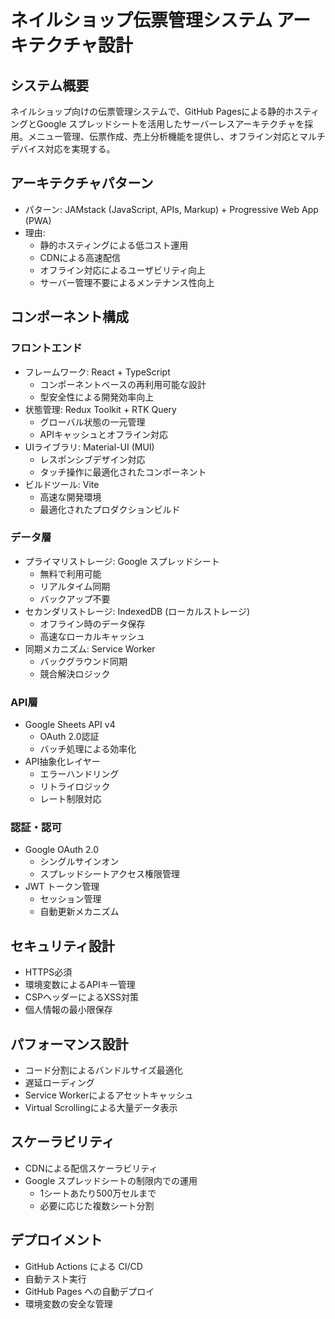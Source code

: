 # ネイルショップ伝票管理システム アーキテクチャ設計

## システム概要
ネイルショップ向けの伝票管理システムで、GitHub Pagesによる静的ホスティングとGoogle スプレッドシートを活用したサーバーレスアーキテクチャを採用。メニュー管理、伝票作成、売上分析機能を提供し、オフライン対応とマルチデバイス対応を実現する。

## アーキテクチャパターン
- パターン: JAMstack (JavaScript, APIs, Markup) + Progressive Web App (PWA)
- 理由: 
  - 静的ホスティングによる低コスト運用
  - CDNによる高速配信
  - オフライン対応によるユーザビリティ向上
  - サーバー管理不要によるメンテナンス性向上

## コンポーネント構成

### フロントエンド
- フレームワーク: React + TypeScript
  - コンポーネントベースの再利用可能な設計
  - 型安全性による開発効率向上
- 状態管理: Redux Toolkit + RTK Query
  - グローバル状態の一元管理
  - APIキャッシュとオフライン対応
- UIライブラリ: Material-UI (MUI)
  - レスポンシブデザイン対応
  - タッチ操作に最適化されたコンポーネント
- ビルドツール: Vite
  - 高速な開発環境
  - 最適化されたプロダクションビルド

### データ層
- プライマリストレージ: Google スプレッドシート
  - 無料で利用可能
  - リアルタイム同期
  - バックアップ不要
- セカンダリストレージ: IndexedDB (ローカルストレージ)
  - オフライン時のデータ保存
  - 高速なローカルキャッシュ
- 同期メカニズム: Service Worker
  - バックグラウンド同期
  - 競合解決ロジック

### API層
- Google Sheets API v4
  - OAuth 2.0認証
  - バッチ処理による効率化
- API抽象化レイヤー
  - エラーハンドリング
  - リトライロジック
  - レート制限対応

### 認証・認可
- Google OAuth 2.0
  - シングルサインオン
  - スプレッドシートアクセス権限管理
- JWT トークン管理
  - セッション管理
  - 自動更新メカニズム

## セキュリティ設計
- HTTPS必須
- 環境変数によるAPIキー管理
- CSPヘッダーによるXSS対策
- 個人情報の最小限保存

## パフォーマンス設計
- コード分割によるバンドルサイズ最適化
- 遅延ローディング
- Service Workerによるアセットキャッシュ
- Virtual Scrollingによる大量データ表示

## スケーラビリティ
- CDNによる配信スケーラビリティ
- Google スプレッドシートの制限内での運用
  - 1シートあたり500万セルまで
  - 必要に応じた複数シート分割

## デプロイメント
- GitHub Actions による CI/CD
- 自動テスト実行
- GitHub Pages への自動デプロイ
- 環境変数の安全な管理
